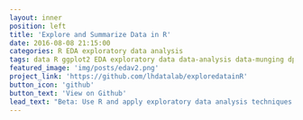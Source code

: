 ```yaml
---
layout: inner
position: left
title: 'Explore and Summarize Data in R'
date: 2016-08-08 21:15:00
categories: R EDA exploratory data analysis
tags: data R ggplot2 EDA exploratory data data-analysis data-munging dplyr tidyr jsonlite lubridate cluster hierchical-clustering regos rgdal sp SpatialPoints SpatialDataFrames JSON GeoJSON MongoDB mongolite rmongodb sqldf
featured_image: 'img/posts/edav2.png'
project_link: 'https://github.com/lhdatalab/exploredatainR'
button_icon: 'github'
button_text: 'View on Github'
lead_text: "Beta: Use R and apply exploratory data analysis techniques to New York City taxi data (open data). Investigate relationships from univariate to multivariate and explore distributions, outliers, and anomalies."
---
```

